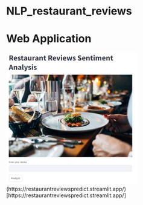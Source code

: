 # NLP_restaurant_reviews


# Web Application
<img src="image.png" width="350" >
(https://restaurantreviewspredict.streamlit.app/)[https://restaurantreviewspredict.streamlit.app/]
